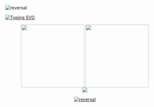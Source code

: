 ![reversal](https://capsule-render.vercel.app/api?type=waving&color=0:00FFFF,100:7CFC00&reversal=true&section=header&animation=fadeIn)

<a href="https://git.io/typing-svg"><img src="https://readme-typing-svg.demolab.com?font=Inconsolata&size=30&duration=2000&pause=1500&color=00FF7F&vCenter=true&width=435&lines=My+name+is+Caique+Salviato;I+am+19+years+old" alt="Typing SVG" /></a>

<div align="center">
<img height=200 align="center" src="https://github-readme-stats.vercel.app/api?username=c-salviato&show_icons=true&theme=highcontrast&hide_border=true&title_color=00FF7F&icon_color=00FF7F" />
<img height=200 align="center" src="https://github-readme-stats.vercel.app/api/top-langs?username=c-salviato&layout=compact&langs_count=8&card_width=320&theme=highcontrast&hide_border=true&title_color=00FF7F&icon_color=00FF7F" />
</div>
<div align="center">
<a href="https://skillicons.dev">
<img src="https://skillicons.dev/icons?i=c,html,css,javascript" />

![reversal](https://capsule-render.vercel.app/api?type=waving&color=0:00FFFF,100:7CFC00&reversal=true&section=footer&animation=fadeIn)

